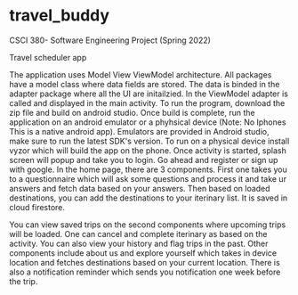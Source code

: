 # travel_buddy
CSCI 380- Software Engineering Project (Spring 2022)

Travel scheduler app

The application uses Model View ViewModel architecture. All packages have a model class where data fields are stored. The data is binded in the adapter package where all the UI are initailzied. In the ViewModel adapter is called and displayed in the main activity. 
To run the program, download the zip file and build on android studio. Once build is complete, run the application on an android emulator or a phyhsical device (Note: No Iphones This is a native android app). Emulators are provided in Android studio, make sure to run the latest SDK's version. To run on a physical device install vyzor which will build the app on the phone. 
Once activity is started, splash screen will popup and take you to login. Go ahead and register or sign up with google. In the home page, there are 3 components. First one takes you to a questionnaire which will ask some questions and process it and take ur answers and fetch data based on your answers. Then based on loaded destinations, you can add the destinations to your iterinary list. It is saved in cloud firestore.

You can view saved trips on the second components where upcoming trips will be loaded. One can cancel and complete iterinary as based on the activity. 
You can also view your history and flag trips in the past. Other components include about us and explore yourself which takes in device location and fetches destinations based on your current location.
There is also a notification reminder which sends you notification one week before the trip.
